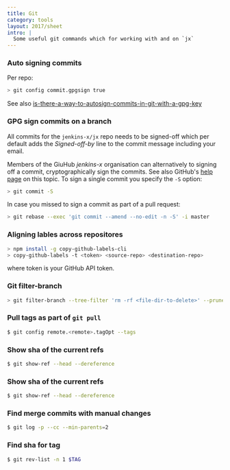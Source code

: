 ```yaml
---
title: Git
category: tools
layout: 2017/sheet
intro: |
  Some useful git commands which for working with and on `jx` 
---
```


### Auto signing commits

Per repo:

```bash
> git config commit.gpgsign true
```

See also [is-there-a-way-to-autosign-commits-in-git-with-a-gpg-key](https://stackoverflow.com/questions/10161198/is-there-a-way-to-autosign-commits-in-git-with-a-gpg-key)

### GPG sign commits on a branch

All commits for the `jenkins-x/jx` repo needs to be signed-off which per default adds the _Signed-off-by_ line to the commit message including your email.

Members of the GiuHub _jenkins-x_ organisation can alternatively to signing off a commit, cryptographically sign the commits. See also GitHub's [help page](https://help.github.com/en/articles/signing-commits) on this topic. To sign a single commit you specify the `-S` option:

```bash
> git commit -S
```

In case you missed to sign a commit as part of a pull request:

```bash
> git rebase --exec 'git commit --amend --no-edit -n -S' -i master
```

### Aligning lables across repositores

```bash
> npm install -g copy-github-labels-cli
> copy-github-labels -t <token> <source-repo> <destination-repo>
```

where token is your GitHub API token.

### Git filter-branch

```bash
> git filter-branch --tree-filter 'rm -rf <file-dir-to-delete>' --prune-empty HEAD
```

### Pull tags as part of `git pull`

```bash
$ git config remote.<remote>.tagOpt --tags
```

### Show sha of the current refs

```bash
$ git show-ref --head --dereference
```

### Show sha of the current refs

```bash
$ git show-ref --head --dereference
```

### Find merge commits with manual changes

```bash
$ git log -p --cc --min-parents=2
```

### Find sha for tag

```bash
$ git rev-list -n 1 $TAG
```
